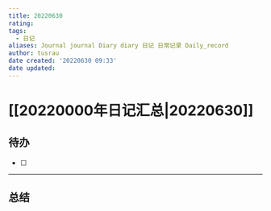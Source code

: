 ```yaml
---
title: 20220630
rating:
tags:
  - 日记
aliases: Journal journal Diary diary 日记 日常记录 Daily_record
author: tusrau
date created: '20220630 09:33'
date updated:
---
```


# [[20220000年日记汇总|20220630]]

## 待办

- [ ] 

---

## 总结
